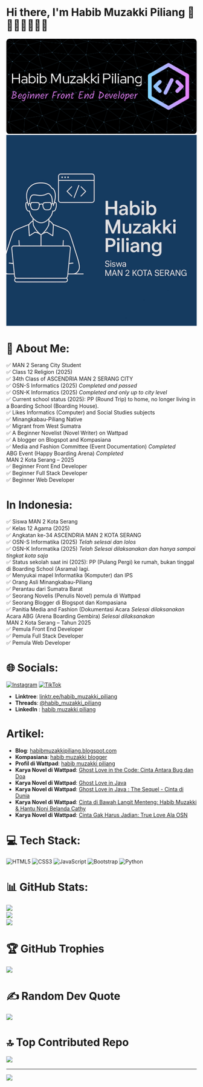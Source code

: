 # Hi there, I'm Habib Muzakki Piliang 👏👏👏👏👏👏👏

![Habib Muzakki Piliang](./github-header-image%20(1).png)
![Habib Muzakki Piliang](./logo%20habib.jpg)

# 💫 About Me:
✅ MAN 2 Serang City Student<br>✅ Class 12 Religion (2025)<br> ✅ 34th Class of ASCENDRIA MAN 2 SERANG CITY<br> ✅ OSN-S Informatics (2025) *Completed and passed*<br>✅ OSN-K Informatics (2025) *Completed and only up to city level*<br> ✅ Current school status (2025): PP (Round Trip) to home, no longer living in a Boarding School (Boarding House).<br> ✅ Likes Informatics (Computer) and Social Studies subjects<br> ✅ Minangkabau-Piliang Native<br> ✅ Migrant from West Sumatra<br> ✅ A Beginner Novelist (Novel Writer) on Wattpad<br> ✅ A blogger on Blogspot and Kompasiana<br> ✅ Media and Fashion Committee (Event Documentation) *Completed*<br> ABG Event (Happy Boarding Arena) *Completed*<br> MAN 2 Kota Serang – 2025<br> ✅ Beginner Front End Developer<br> ✅ Beginner Full Stack Developer<br> ✅ Beginner Web Developer

# In Indonesia:
✅ Siswa MAN 2 Kota Serang<br> ✅ Kelas 12 Agama (2025)<br> ✅ Angkatan ke-34 ASCENDRIA MAN 2 KOTA SERANG<br> ✅ OSN-S Informatika (2025) *Telah selesai dan lolos*<br> ✅ OSN-K Informatika (2025) *Telah Selesai dilaksanakan dan hanya sampai tingkat kota saja*<br> ✅ Status sekolah saat ini (2025): PP (Pulang Pergi) ke rumah, bukan tinggal di Boarding School (Asrama) lagi.<br> ✅ Menyukai mapel Informatika (Komputer) dan IPS<br> ✅ Orang Asli Minangkabau-Piliang<br> ✅ Perantau dari Sumatra Barat<br> ✅ Seorang Novelis (Penulis Novel) pemula di Wattpad<br> ✅ Seorang Blogger di Blogspot dan Kompasiana<br> ✅ Panitia Media and Fashion (Dokumentasi Acara *Selesai dilaksanakan*<br> Acara ABG (Arena Boarding Gembira) *Selesai dilaksanakan*<br> MAN 2 Kota Serang – Tahun 2025<br> ✅ Pemula Front End Developer<br> ✅ Pemula Full Stack Developer<br> ✅ Pemula Web Developer


# 🌐 Socials:
[![Instagram](https://img.shields.io/badge/Instagram-%23E4405F.svg?logo=Instagram&logoColor=white)](https://instagram.com/habib_muzakki_piliang) [![TikTok](https://img.shields.io/badge/TikTok-%23000000.svg?logo=TikTok&logoColor=white)](https://tiktok.com/@habib_muzakki_piliang22) 
- **Linktree**: [linktr.ee/habib_muzakki_piliang](https://linktr.ee/habib_muzakki_piliang)
- **Threads**: [@habib_muzakki_piliang](https://www.threads.net/@habib_muzakki_piliang)
- **LinkedIn** : [habib muzakki piliang](https://www.linkedin.com/in/habib-muzakki-piliang-15978b315?utm_source=share&utm_campaign=share_via&utm_content=profile&utm_medium=android_app)


# Artikel:
- **Blog**: [habibmuzakkipiliang.blogspot.com](https://habibmuzakkipiliang.blogspot.com/)
- **Kompasiana**: [habib muzakki blogger](https://www.kompasiana.com/habibmuzakki3305)
- **Profil di Wattpad**: [habib muzakki piliang](https://www.wattpad.com/user/habib_muzakki)
- **Karya Novel di Wattpad**: [Ghost Love in the Code: Cinta Antara Bug dan Doa](https://www.wattpad.com/story/395495837-ghost-love-in-the-code-cinta-antara-bug-dan-doa?utm_source=android&utm_medium=link&utm_content=story_info&wp_page=story_details_button&wp_uname=habib_muzakki)
- **Karya Novel di Wattpad**: [Ghost Love in Java](https://www.wattpad.com/story/395648296-ghost-love-in-java?utm_source=android&utm_medium=link&utm_content=story_info&wp_page=story_details_button&wp_uname=habib_muzakki)
- **Karya Novel di Wattpad**: [Ghost Love in Java : The Sequel - Cinta di Dunia](https://www.wattpad.com/story/395760661-ghost-love-in-java-the-sequel-cinta-di-dunia)
- **Karya Novel di Wattpad**: [Cinta di Bawah Langit Menteng: Habib Muzakki & Hantu Noni Belanda Cathy](https://www.wattpad.com/story/395895687-cinta-di-bawah-langit-menteng-habib-muzakki-hantu)
- **Karya Novel di Wattpad**: [Cinta Gak Harus Jadian: True Love Ala OSN](https://www.wattpad.com/story/397162907-cinta-gak-harus-jadian-true-love-ala-osn)


# 💻 Tech Stack:
![HTML5](https://img.shields.io/badge/html5-%23E34F26.svg?style=for-the-badge&logo=html5&logoColor=white) ![CSS3](https://img.shields.io/badge/css3-%231572B6.svg?style=for-the-badge&logo=css3&logoColor=white) ![JavaScript](https://img.shields.io/badge/javascript-%23323330.svg?style=for-the-badge&logo=javascript&logoColor=%23F7DF1E) ![Bootstrap](https://img.shields.io/badge/bootstrap-%238511FA.svg?style=for-the-badge&logo=bootstrap&logoColor=white)
![Python](https://img.shields.io/badge/python-3670A0?style=for-the-badge&logo=python&logoColor=ffdd54)
# 📊 GitHub Stats:
![](https://github-readme-stats.vercel.app/api?username=habibmuzakkipiliang&theme=github_dark&hide_border=false&include_all_commits=true&count_private=false)<br/>
![](https://nirzak-streak-stats.vercel.app/?user=habibmuzakkipiliang&theme=github_dark&hide_border=false)<br/>
![](https://github-readme-stats.vercel.app/api/top-langs/?username=habibmuzakkipiliang&theme=github_dark&hide_border=false&include_all_commits=true&count_private=false&layout=compact)

# 🏆 GitHub Trophies
![](https://github-profile-trophy.vercel.app/?username=habibmuzakkipiliang&theme=radical&no-frame=false&no-bg=false&margin-w=4)

# ✍️ Random Dev Quote
![](https://quotes-github-readme.vercel.app/api?type=horizontal&theme=radical)

# 🔝 Top Contributed Repo
![](https://github-contributor-stats.vercel.app/api?username=habibmuzakkipiliang&limit=5&theme=dark&combine_all_yearly_contributions=true)

---
[![](https://visitcount.itsvg.in/api?id=habibmuzakkipiliang&icon=0&color=0)](https://visitcount.itsvg.in)

<!-- Proudly created with GPRM ( https://gprm.itsvg.in ) -->
